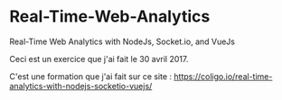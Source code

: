 # Real-Time-Web-Analytics
Real-Time Web Analytics with NodeJs, Socket.io, and VueJs

Ceci est un exercice que j'ai fait le 30 avril 2017.

C'est une formation que j'ai fait sur ce site : https://coligo.io/real-time-analytics-with-nodejs-socketio-vuejs/

